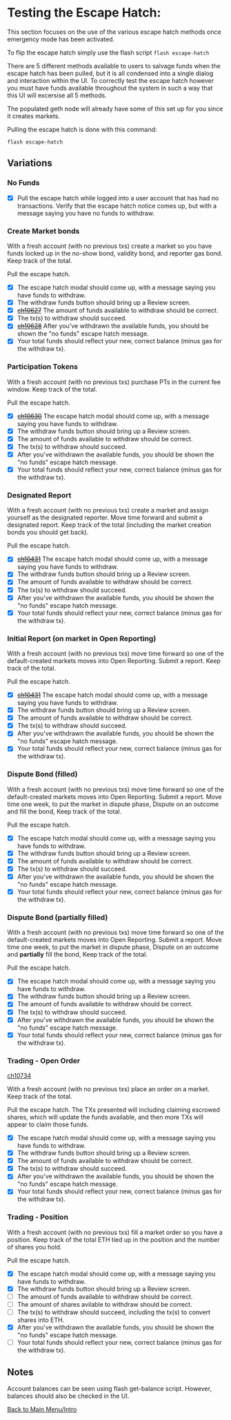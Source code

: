 # Testing the Escape Hatch:

This section focuses on the use of the various escape hatch methods once emergency mode has been activated.

To flip the escape hatch simply use the flash script `flash escape-hatch`

There are 5 different methods available to users to salvage funds when the escape hatch has been pulled, but it is all condensed into a single dialog and interaction within the UI. To correctly test the escape hatch however you must have funds available throughout the system in such a way that this UI will excersise all 5 methods.

The populated geth node will already have some of this set up for you since it creates markets.

Pulling the escape hatch is done with this command:

```
flash escape-hatch
```

## Variations

### No Funds

- [x] Pull the escape hatch while logged into a user account that has had no transactions. Verify that the escape hatch notice comes up, but with a message saying you have no funds to withdraw.

### Create Market bonds

With a fresh account (with no previous txs) create a market so you have funds locked up in the no-show bond, validity bond, and reporter gas bond. Keep track of the total.

Pull the escape hatch.

- [x] The escape hatch modal should come up, with a message saying you have funds to withdraw.
- [x] The withdraw funds button should bring up a Review screen.
- [x] ~~[ch10627](https://app.clubhouse.io/augur/story/10627/escape-hatch-with-create-market-funds-to-withdraw-incorrect)~~ The amount of funds available to withdraw should be correct. 
- [x] The tx(s) to withdraw should succeed.
- [x] ~~[ch10628](https://app.clubhouse.io/augur/story/10628/after-withdrawing-funds-review-screen-continues-to-be-shown)~~ After you've withdrawn the available funds, you should be shown the "no funds" escape hatch message. 
- [x] Your total funds should reflect your new, correct balance (minus gas for the withdraw tx).

### Participation Tokens

With a fresh account (with no previous txs) purchase PTs in the current fee window. Keep track of the total.

Pull the escape hatch.

- [x] ~~[ch10630](https://app.clubhouse.io/augur/story/10630/pts-are-not-redeemable-through-the-escape-hatch-modal)~~ The escape hatch modal should come up, with a message saying you have funds to withdraw.
- [x] The withdraw funds button should bring up a Review screen.
- [x] The amount of funds available to withdraw should be correct. 
- [x] The tx(s) to withdraw should succeed.
- [x] After you've withdrawn the available funds, you should be shown the "no funds" escape hatch message. 
- [x] Your total funds should reflect your new, correct balance (minus gas for the withdraw tx).

### Designated Report

With a fresh account (with no previous txs) create a market and assign yourself as the designated reporter. Move time forward and submit a designated report. Keep track of the total (including the market creation bonds you should get back).

Pull the escape hatch.

- [x] ~~[ch10431](https://app.clubhouse.io/augur/story/10431/escape-hatch-modal-does-not-appear)~~ The escape hatch modal should come up, with a message saying you have funds to withdraw.
- [x] The withdraw funds button should bring up a Review screen.
- [x] The amount of funds available to withdraw should be correct. 
- [x] The tx(s) to withdraw should succeed.
- [x] After you've withdrawn the available funds, you should be shown the "no funds" escape hatch message. 
- [x] Your total funds should reflect your new, correct balance (minus gas for the withdraw tx).

### Initial Report (on market in Open Reporting)

With a fresh account (with no previous txs) move time forward so one of the default-created markets moves into Open Reporting. Submit a report. Keep track of the total.

Pull the escape hatch.

- [x] ~~[ch10431](https://app.clubhouse.io/augur/story/10431/escape-hatch-modal-does-not-appear)~~ The escape hatch modal should come up, with a message saying you have funds to withdraw.
- [x] The withdraw funds button should bring up a Review screen.
- [x] The amount of funds available to withdraw should be correct. 
- [x] The tx(s) to withdraw should succeed.
- [x] After you've withdrawn the available funds, you should be shown the "no funds" escape hatch message. 
- [x] Your total funds should reflect your new, correct balance (minus gas for the withdraw tx).

### Dispute Bond (filled)

With a fresh account (with no previous txs) move time forward so one of the default-created markets moves into Open Reporting. Submit a report. Move time one week, to put the market in dispute phase, Dispute on an outcome and fill the bond, Keep track of the total.

Pull the escape hatch.

- [x] The escape hatch modal should come up, with a message saying you have funds to withdraw.
- [x] The withdraw funds button should bring up a Review screen.
- [x] The amount of funds available to withdraw should be correct. 
- [x] The tx(s) to withdraw should succeed.
- [x] After you've withdrawn the available funds, you should be shown the "no funds" escape hatch message. 
- [x] Your total funds should reflect your new, correct balance (minus gas for the withdraw tx).

### Dispute Bond (partially filled)

With a fresh account (with no previous txs) move time forward so one of the default-created markets moves into Open Reporting. Submit a report. Move time one week, to put the market in dispute phase, Dispute on an outcome and **partially** fill the bond, Keep track of the total.

Pull the escape hatch.

- [x] The escape hatch modal should come up, with a message saying you have funds to withdraw.
- [x] The withdraw funds button should bring up a Review screen.
- [x] The amount of funds available to withdraw should be correct. 
- [x] The tx(s) to withdraw should succeed.
- [x] After you've withdrawn the available funds, you should be shown the "no funds" escape hatch message. 
- [x] Your total funds should reflect your new, correct balance (minus gas for the withdraw tx).

### Trading - Open Order

[ch10734](https://app.clubhouse.io/augur/story/10734/add-shares-to-escape-hatch)

With a fresh account (with no previous txs) place an order on a market. Keep track of the total.

Pull the escape hatch. The TXs presented will including claiming escrowed shares, which will update the funds available, and then more TXs will appear to claim those funds.

- [x] The escape hatch modal should come up, with a message saying you have funds to withdraw.
- [x] The withdraw funds button should bring up a Review screen.
- [x] The amount of funds available to withdraw should be correct. 
- [x] The tx(s) to withdraw should succeed.
- [x] After you've withdrawn the available funds, you should be shown the "no funds" escape hatch message. 
- [x] Your total funds should reflect your new, correct balance (minus gas for the withdraw tx).

### Trading - Position

With a fresh account (with no previous txs) fill a market order so you have a position. Keep track of the total ETH tied up in the position and the number of shares you hold.

Pull the escape hatch.

- [x] The escape hatch modal should come up, with a message saying you have funds to withdraw.
- [x] The withdraw funds button should bring up a Review screen.
- [ ] The amount of funds available to withdraw should be correct.
- [ ] The amount of shares avilable to withdraw should be correct.
- [ ] The tx(s) to withdraw should succeed, including the tx(s) to convert shares into ETH.
- [x] After you've withdrawn the available funds, you should be shown the "no funds" escape hatch message. 
- [ ] Your total funds should reflect your new, correct balance (minus gas for the withdraw tx).

## Notes

Account balances can be seen using flash get-balance script. However, balances should also be checked in the UI.

[Back to Main Menu/Intro](https://github.com/AugurProject/augur-walkthrough/)
